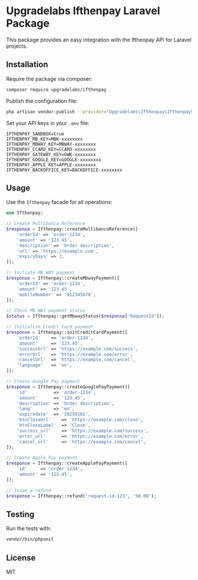 # Upgradelabs Ifthenpay Laravel Package

This package provides an easy integration with the Ifthenpay API for Laravel projects.

## Installation

Require the package via composer:

```bash
composer require upgradelabs/ifthenpay
```

Publish the configuration file:

```bash
php artisan vendor:publish --provider="Upgradelabs\Ifthenpay\IfthenpayServiceProvider" --tag="config"
```

Set your API keys in your `.env` file:

```
IFTHENPAY_SANDBOX=true
IFTHENPAY_MB_KEY=MBK-xxxxxxxx
IFTHENPAY_MBWAY_KEY=MBWAY-xxxxxxxx
IFTHENPAY_CCARD_KEY=CCARD-xxxxxxxx
IFTHENPAY_GATEWAY_KEY=GWK-xxxxxxxx
IFTHENPAY_GOOGLE_KEY=GOOGLE-xxxxxxxx
IFTHENPAY_APPLE_KEY=APPLE-xxxxxxxx
IFTHENPAY_BACKOFFICE_KEY=BACKOFFICE-xxxxxxxx
```

## Usage

Use the `Ifthenpay` facade for all operations:

```php
use Ifthenpay;

// Create Multibanco Reference
$response = Ifthenpay::createMultibancoReference([
    'orderId' => 'order-1234',
    'amount' => '123.45',
    'description' => 'Order description',
    'url' => 'https://example.com',
    'expiryDays' => 3,
]);

// Initiate MB WAY payment
$response = Ifthenpay::createMbwayPayment([
    'orderId' => 'order-1234',
    'amount' => '123.45',
    'mobileNumber' => '912345678',
]);

// Check MB WAY payment status
$status = Ifthenpay::getMbwayStatus($response['RequestId']);

// Initialize Credit Card payment
$response = Ifthenpay::initCreditCardPayment([
    'orderId'    => 'order-1234',
    'amount'     => '123.45',
    'successUrl' => 'https://example.com/success',
    'errorUrl'   => 'https://example.com/error',
    'cancelUrl'  => 'https://example.com/cancel',
    'language'   => 'en',
]);

// Create Google Pay payment
$response = Ifthenpay::createGooglePayPayment([
    'id'          => 'order-1234',
    'amount'      => '123.45',
    'description' => 'Order description',
    'lang'        => 'en',
    'expiredate'  => '20250101',
    'btnCloseUrl'    => 'https://example.com/close',
    'btnCloseLabel'  => 'Close',
    'success_url'    => 'https://example.com/success',
    'error_url'      => 'https://example.com/error',
    'cancel_url'     => 'https://example.com/cancel',
]);

// Create Apple Pay payment
$response = Ifthenpay::createApplePayPayment([
    'id'     => 'order-1234',
    'amount' => '123.45',
]);

// Issue a refund
$response = Ifthenpay::refund('request-id-123', '50.00');
```

## Testing

Run the tests with:

```bash
vendor/bin/phpunit
```

## License

MIT
